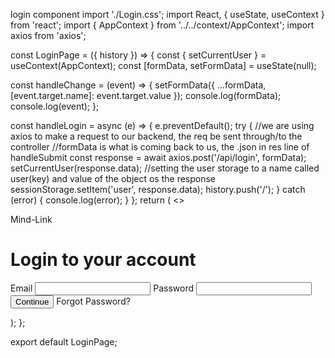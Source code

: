 login component
import './Login.css';
import React, { useState, useContext } from 'react';
import { AppContext } from '../../context/AppContext';
import axios from 'axios';

const LoginPage = ({ history }) => {
const { setCurrentUser } = useContext(AppContext);
const [formData, setFormData] = useState(null);

const handleChange = (event) => {
setFormData({ ...formData, [event.target.name]: event.target.value });
console.log(formData);
console.log(event);
};

const handleLogin = async (e) => {
e.preventDefault();
try {
//we are using axios to make a request to our backend, the req be sent through/to the controller
//formData is what is coming back to us, the .json in res line of handleSubmit
const response = await axios.post('/api/login', formData);
setCurrentUser(response.data);
//setting the user storage to a name called user(key) and value of the object os the response
sessionStorage.setItem('user', response.data);
history.push('/');
} catch (error) {
console.log(error);
}
};
return (
<>

<div className="loginContainer">
<div className="FormWrap">
<div to="/" className="logo">
Mind-Link
</div>
<div className="FormContent">
<form className="Form" action="#">
<h1 className="FormH1">Login to your account</h1>
<label className="FormLabel" htmlFor="for">
Email
</label>
<input
                onChange={handleChange}
                className="FormInput"
                type="email"
                required
              />
<label className="FormLabel" htmlFor="for">
Password
</label>
<input
                onChange={handleChange}
                className="FormInput"
                type="password"
                required
              />
<button
                className="FormButton"
                type="submit"
                onSubmit={handleLogin}
              >
Continue
</button>
<span className="Text">Forgot Password?</span>
</form>
</div>
</div>
</div>
</>
);
};

export default LoginPage;
